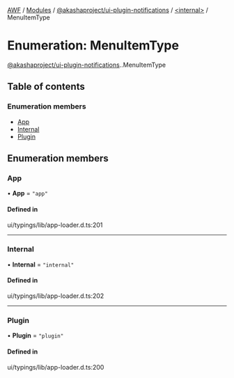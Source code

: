 [AWF](../README.md) / [Modules](../modules.md) / [@akashaproject/ui-plugin-notifications](../modules/akashaproject_ui_plugin_notifications.md) / [<internal\>](../modules/akashaproject_ui_plugin_notifications._internal_.md) / MenuItemType

# Enumeration: MenuItemType

[@akashaproject/ui-plugin-notifications](../modules/akashaproject_ui_plugin_notifications.md).[<internal>](../modules/akashaproject_ui_plugin_notifications._internal_.md).MenuItemType

## Table of contents

### Enumeration members

- [App](akashaproject_ui_plugin_notifications._internal_.MenuItemType.md#app)
- [Internal](akashaproject_ui_plugin_notifications._internal_.MenuItemType.md#internal)
- [Plugin](akashaproject_ui_plugin_notifications._internal_.MenuItemType.md#plugin)

## Enumeration members

### App

• **App** = `"app"`

#### Defined in

ui/typings/lib/app-loader.d.ts:201

___

### Internal

• **Internal** = `"internal"`

#### Defined in

ui/typings/lib/app-loader.d.ts:202

___

### Plugin

• **Plugin** = `"plugin"`

#### Defined in

ui/typings/lib/app-loader.d.ts:200
